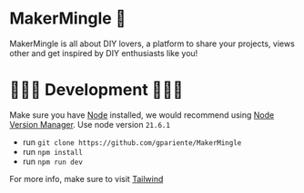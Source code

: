 # MakerMingle 📐

MakerMingle is all about DIY lovers, a platform to share your projects, views other and get inspired by DIY enthusiasts like you!

# 👩🏻‍💻 Development 👨🏻‍💻

Make sure you have [Node](https://nodejs.org/en) installed, we would recommend using [Node Version Manager](https://github.com/nvm-sh/nvm).
Use node version `21.6.1`

- run `git clone https://github.com/gpariente/MakerMingle`
- run `npm install`
- run `npm run dev`

For more info, make sure to visit [Tailwind](https://tailwindcss.com/)
